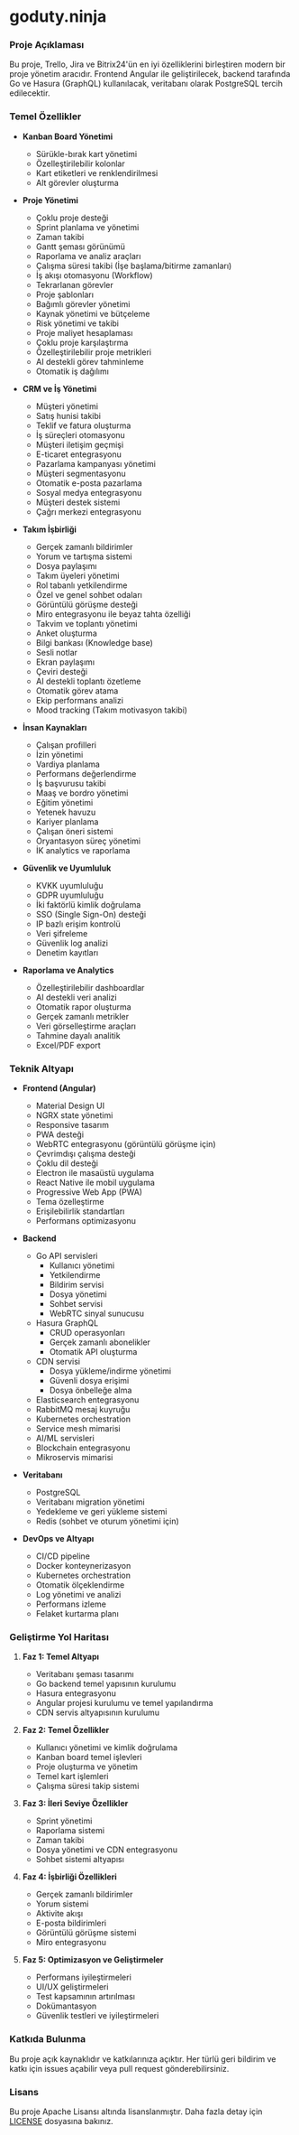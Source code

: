 # goduty.ninja

### Proje Açıklaması
Bu proje, Trello, Jira ve Bitrix24'ün en iyi özelliklerini birleştiren modern bir proje yönetim aracıdır. Frontend Angular ile geliştirilecek, backend tarafında Go ve Hasura (GraphQL) kullanılacak, veritabanı olarak PostgreSQL tercih edilecektir.

### Temel Özellikler
- **Kanban Board Yönetimi**
  - Sürükle-bırak kart yönetimi
  - Özelleştirilebilir kolonlar
  - Kart etiketleri ve renklendirilmesi
  - Alt görevler oluşturma

- **Proje Yönetimi**
  - Çoklu proje desteği
  - Sprint planlama ve yönetimi
  - Zaman takibi
  - Gantt şeması görünümü
  - Raporlama ve analiz araçları
  - Çalışma süresi takibi (İşe başlama/bitirme zamanları)
  - İş akışı otomasyonu (Workflow)
  - Tekrarlanan görevler
  - Proje şablonları
  - Bağımlı görevler yönetimi
  - Kaynak yönetimi ve bütçeleme
  - Risk yönetimi ve takibi
  - Proje maliyet hesaplaması
  - Çoklu proje karşılaştırma
  - Özelleştirilebilir proje metrikleri
  - AI destekli görev tahminleme
  - Otomatik iş dağılımı

- **CRM ve İş Yönetimi**
  - Müşteri yönetimi
  - Satış hunisi takibi
  - Teklif ve fatura oluşturma
  - İş süreçleri otomasyonu
  - Müşteri iletişim geçmişi
  - E-ticaret entegrasyonu
  - Pazarlama kampanyası yönetimi
  - Müşteri segmentasyonu
  - Otomatik e-posta pazarlama
  - Sosyal medya entegrasyonu
  - Müşteri destek sistemi
  - Çağrı merkezi entegrasyonu

- **Takım İşbirliği**
  - Gerçek zamanlı bildirimler
  - Yorum ve tartışma sistemi
  - Dosya paylaşımı
  - Takım üyeleri yönetimi
  - Rol tabanlı yetkilendirme
  - Özel ve genel sohbet odaları
  - Görüntülü görüşme desteği
  - Miro entegrasyonu ile beyaz tahta özelliği
  - Takvim ve toplantı yönetimi
  - Anket oluşturma
  - Bilgi bankası (Knowledge base)
  - Sesli notlar
  - Ekran paylaşımı
  - Çeviri desteği
  - AI destekli toplantı özetleme
  - Otomatik görev atama
  - Ekip performans analizi
  - Mood tracking (Takım motivasyon takibi)

- **İnsan Kaynakları**
  - Çalışan profilleri
  - İzin yönetimi
  - Vardiya planlama
  - Performans değerlendirme
  - İş başvurusu takibi
  - Maaş ve bordro yönetimi
  - Eğitim yönetimi
  - Yetenek havuzu
  - Kariyer planlama
  - Çalışan öneri sistemi
  - Oryantasyon süreç yönetimi
  - İK analytics ve raporlama

- **Güvenlik ve Uyumluluk**
  - KVKK uyumluluğu
  - GDPR uyumluluğu
  - İki faktörlü kimlik doğrulama
  - SSO (Single Sign-On) desteği
  - IP bazlı erişim kontrolü
  - Veri şifreleme
  - Güvenlik log analizi
  - Denetim kayıtları

- **Raporlama ve Analytics**
  - Özelleştirilebilir dashboardlar
  - AI destekli veri analizi
  - Otomatik rapor oluşturma
  - Gerçek zamanlı metrikler
  - Veri görselleştirme araçları
  - Tahmine dayalı analitik
  - Excel/PDF export

### Teknik Altyapı
- **Frontend (Angular)**
  - Material Design UI
  - NGRX state yönetimi
  - Responsive tasarım
  - PWA desteği
  - WebRTC entegrasyonu (görüntülü görüşme için)
  - Çevrimdışı çalışma desteği
  - Çoklu dil desteği
  - Electron ile masaüstü uygulama
  - React Native ile mobil uygulama
  - Progressive Web App (PWA)
  - Tema özelleştirme
  - Erişilebilirlik standartları
  - Performans optimizasyonu

- **Backend**
  - Go API servisleri
    - Kullanıcı yönetimi
    - Yetkilendirme
    - Bildirim servisi
    - Dosya yönetimi
    - Sohbet servisi
    - WebRTC sinyal sunucusu
  - Hasura GraphQL
    - CRUD operasyonları
    - Gerçek zamanlı abonelikler
    - Otomatik API oluşturma
  - CDN servisi
    - Dosya yükleme/indirme yönetimi
    - Güvenli dosya erişimi
    - Dosya önbelleğe alma
  - Elasticsearch entegrasyonu
  - RabbitMQ mesaj kuyruğu
  - Kubernetes orchestration
  - Service mesh mimarisi
  - AI/ML servisleri
  - Blockchain entegrasyonu
  - Mikroservis mimarisi

- **Veritabanı**
  - PostgreSQL
  - Veritabanı migration yönetimi
  - Yedekleme ve geri yükleme sistemi
  - Redis (sohbet ve oturum yönetimi için)

- **DevOps ve Altyapı**
  - CI/CD pipeline
  - Docker konteynerizasyon
  - Kubernetes orchestration
  - Otomatik ölçeklendirme
  - Log yönetimi ve analizi
  - Performans izleme
  - Felaket kurtarma planı

### Geliştirme Yol Haritası
1. **Faz 1: Temel Altyapı**
   - Veritabanı şeması tasarımı
   - Go backend temel yapısının kurulumu
   - Hasura entegrasyonu
   - Angular projesi kurulumu ve temel yapılandırma
   - CDN servis altyapısının kurulumu

2. **Faz 2: Temel Özellikler**
   - Kullanıcı yönetimi ve kimlik doğrulama
   - Kanban board temel işlevleri
   - Proje oluşturma ve yönetim
   - Temel kart işlemleri
   - Çalışma süresi takip sistemi

3. **Faz 3: İleri Seviye Özellikler**
   - Sprint yönetimi
   - Raporlama sistemi
   - Zaman takibi
   - Dosya yönetimi ve CDN entegrasyonu
   - Sohbet sistemi altyapısı

4. **Faz 4: İşbirliği Özellikleri**
   - Gerçek zamanlı bildirimler
   - Yorum sistemi
   - Aktivite akışı
   - E-posta bildirimleri
   - Görüntülü görüşme sistemi
   - Miro entegrasyonu

5. **Faz 5: Optimizasyon ve Geliştirmeler**
   - Performans iyileştirmeleri
   - UI/UX geliştirmeleri
   - Test kapsamının artırılması
   - Dokümantasyon
   - Güvenlik testleri ve iyileştirmeleri

### Katkıda Bulunma
Bu proje açık kaynaklıdır ve katkılarınıza açıktır. Her türlü geri bildirim ve katkı için issues açabilir veya pull request gönderebilirsiniz.

### Lisans
Bu proje Apache Lisansı altında lisanslanmıştır. Daha fazla detay için [LICENSE](LICENSE) dosyasına bakınız.
